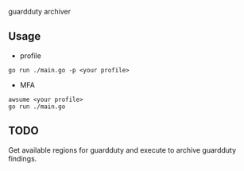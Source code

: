 guardduty archiver

## Usage

* profile

```
go run ./main.go -p <your profile>
```

* MFA

```
awsume <your profile>
go run ./main.go
```

## TODO

Get available regions for guardduty and execute to archive guardduty findings.
